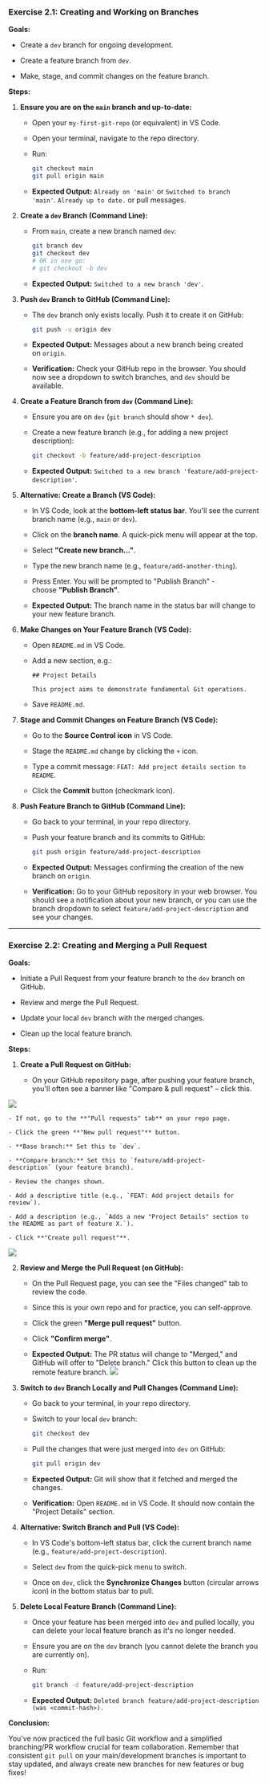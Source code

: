 ### Exercise 2.1: Creating and Working on Branches

**Goals:**

- Create a `dev` branch for ongoing development.
    
- Create a feature branch from `dev`.
    
- Make, stage, and commit changes on the feature branch.
    

**Steps:**

1. **Ensure you are on the `main` branch and up-to-date:**
    
    - Open your `my-first-git-repo` (or equivalent) in VS Code.
        
    - Open your terminal, navigate to the repo directory.
        
    - Run:
        
        
        ```bash
        git checkout main
        git pull origin main
        ```
        
    - **Expected Output:** `Already on 'main'` or `Switched to branch 'main'`. `Already up to date.` or pull messages.
        
2. **Create a `dev` Branch (Command Line):**
    
    - From `main`, create a new branch named `dev`:
        
        
        ```bash
        git branch dev
        git checkout dev
        # OR in one go:
        # git checkout -b dev
        ```
        
    - **Expected Output:** `Switched to a new branch 'dev'`.
        
3. **Push `dev` Branch to GitHub (Command Line):**
    
    - The `dev` branch only exists locally. Push it to create it on GitHub:
        
        
        ```bash
        git push -u origin dev
        ```
        
    - **Expected Output:** Messages about a new branch being created on `origin`.
        
    - **Verification:** Check your GitHub repo in the browser. You should now see a dropdown to switch branches, and `dev` should be available.
        
4. **Create a Feature Branch from `dev` (Command Line):**
    
    - Ensure you are on `dev` (`git branch` should show `* dev`).
        
    - Create a new feature branch (e.g., for adding a new project description):
        
        
        ```bash
        git checkout -b feature/add-project-description
        ```
        
    - **Expected Output:** `Switched to a new branch 'feature/add-project-description'`.
        
5. **Alternative: Create a Branch (VS Code):**
    
    - In VS Code, look at the **bottom-left status bar**. You'll see the current branch name (e.g., `main` or `dev`).
        
    - Click on the **branch name**. A quick-pick menu will appear at the top.
        
    - Select **"Create new branch..."**.
        
    - Type the new branch name (e.g., `feature/add-another-thing`).
        
    - Press Enter. You will be prompted to "Publish Branch" - choose **"Publish Branch"**.
        
    - **Expected Output:** The branch name in the status bar will change to your new feature branch.
        
6. **Make Changes on Your Feature Branch (VS Code):**
    
    - Open `README.md` in VS Code.
        
    - Add a new section, e.g.:
        
        ```
        ## Project Details
        
        This project aims to demonstrate fundamental Git operations.
        ```
        
    - Save `README.md`.
        
7. **Stage and Commit Changes on Feature Branch (VS Code):**
    
    - Go to the **Source Control icon** in VS Code.
        
    - Stage the `README.md` change by clicking the `+` icon.
        
    - Type a commit message: `FEAT: Add project details section to README`.
        
    - Click the **Commit** button (checkmark icon).
        
8. **Push Feature Branch to GitHub (Command Line):**
    
    - Go back to your terminal, in your repo directory.
        
    - Push your feature branch and its commits to GitHub:
        
        
        ```bash
        git push origin feature/add-project-description
        ```
        
    - **Expected Output:** Messages confirming the creation of the new branch on `origin`.
        
    - **Verification:** Go to your GitHub repository in your web browser. You should see a notification about your new branch, or you can use the branch dropdown to select `feature/add-project-description` and see your changes.
        

---

### Exercise 2.2: Creating and Merging a Pull Request

**Goals:**

- Initiate a Pull Request from your feature branch to the `dev` branch on GitHub.
    
- Review and merge the Pull Request.
    
- Update your local `dev` branch with the merged changes.
    
- Clean up the local feature branch.
    

**Steps:**

1. **Create a Pull Request on GitHub:**
    
    - On your GitHub repository page, after pushing your feature branch, you'll often see a banner like "Compare & pull request" – click this.

![](../assets/git-lab2-create-pr.png)
        
    - If not, go to the **"Pull requests" tab** on your repo page.
        
    - Click the green **"New pull request"** button.
        
    - **Base branch:** Set this to `dev`.
        
    - **Compare branch:** Set this to `feature/add-project-description` (your feature branch).
        
    - Review the changes shown.
        
    - Add a descriptive title (e.g., `FEAT: Add project details for review`).
        
    - Add a description (e.g., `Adds a new "Project Details" section to the README as part of feature X.`).
        
    - Click **"Create pull request"**.
![](../assets/git-lab2-open-pr.png)
        
2. **Review and Merge the Pull Request (on GitHub):**
    
    - On the Pull Request page, you can see the "Files changed" tab to review the code.
        
    - Since this is your own repo and for practice, you can self-approve.
        
    - Click the green **"Merge pull request"** button.
        
    - Click **"Confirm merge"**.
        
    - **Expected Output:** The PR status will change to "Merged," and GitHub will offer to "Delete branch." Click this button to clean up the remote feature branch.
![](../assets/git-lab2-merge-pr.png)
        
3. **Switch to `dev` Branch Locally and Pull Changes (Command Line):**
    
    - Go back to your terminal, in your repo directory.
        
    - Switch to your local `dev` branch:
        
        
        ```bash
        git checkout dev
        ```
        
    - Pull the changes that were just merged into `dev` on GitHub:
        
        ```bash
        git pull origin dev
        ```
        
    - **Expected Output:** Git will show that it fetched and merged the changes.
        
    - **Verification:** Open `README.md` in VS Code. It should now contain the "Project Details" section.
        
4. **Alternative: Switch Branch and Pull (VS Code):**
    
    - In VS Code's bottom-left status bar, click the current branch name (e.g., `feature/add-project-description`).
        
    - Select `dev` from the quick-pick menu to switch.
        
    - Once on `dev`, click the **Synchronize Changes** button (circular arrows icon) in the bottom status bar to pull.
        
5. **Delete Local Feature Branch (Command Line):**
    
    - Once your feature has been merged into `dev` and pulled locally, you can delete your local feature branch as it's no longer needed.
        
    - Ensure you are on the `dev` branch (you cannot delete the branch you are currently on).
        
    - Run:
        
        
        ```bash
        git branch -d feature/add-project-description
        ```
        
    - **Expected Output:** `Deleted branch feature/add-project-description (was <commit-hash>).`
        

**Conclusion:**

You've now practiced the full basic Git workflow and a simplified branching/PR workflow crucial for team collaboration. Remember that consistent `git pull` on your main/development branches is important to stay updated, and always create new branches for new features or bug fixes!
